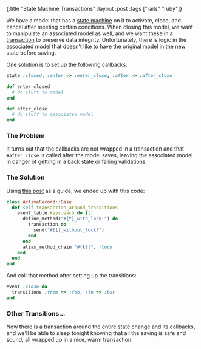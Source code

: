{:title "State Machine Transactions"
:layout :post
:tags ["rails" "ruby"]}

We have a model that has a [state machine](https://github.com/omghax/acts_as_state_machine) on it
to activate, close, and cancel after meeting certain conditions. When closing this model, we want
to manipulate an associated model as well, and we want these in a [transaction](http://api.rubyonrails.org/classes/ActiveRecord/Transactions/ClassMethods.html)
to preserve data integrity. Unfortunately, there is logic in the associated model that doesn't
like to have the original model in the new state before saving.

One solution is to set up the following callbacks:

```ruby
state :closed, :enter => :enter_close, :after => :after_close
```

```ruby
def enter_closed
  # do stuff to model
end

def after_close
  # do stuff to associated model
end
```

### The Problem

It turns out that the callbacks are not wrapped in a transaction and that `#after_close` is called
after the model saves, leaving the associated model in danger of getting in a back state or
failing validations.

### The Solution

Using [this post](http://rhnh.net/2010/07/05/acts-as-state-machine-is-not-concurrent) as a guide,
we ended up with this code:

```ruby
class ActiveRecord::Base
  def self.transaction_around_transitions
    event_table.keys.each do |t|
      define_method("#{t}_with_lock!") do
        transaction do
          send("#{t}_without_lock!")
        end
      end
      alias_method_chain "#{t}!", :lock
    end
  end
end
```

And call that method after setting up the transitions:

```ruby
event :close do
  transitions :from => :foo, :to => :bar
end
```

### Other Transitions...

Now there is a transaction around the entire state change and its callbacks, and we'll be able to
sleep tonight knowing that all the saving is safe and sound, all wrapped up in a nice, warm
transaction.
